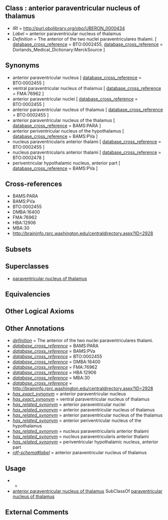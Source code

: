 
## Class : anterior paraventricular nucleus of thalamus

 * *IRI* = http://purl.obolibrary.org/obo/UBERON_0000434
 * *Label* = anterior paraventricular nucleus of thalamus
 * *Definition* = The anterior of the two nuclei paraventriculares thalami. [ [database_cross_reference](../../ef/oboInOwl#hasDbXref.md) = BTO:0002455, [database_cross_reference](../../ef/oboInOwl#hasDbXref.md) = Dorlands_Medical_Dictionary:MerckSource ]

## Synonyms

 * anterior paraventricular nucleus [ [database_cross_reference](../../ef/oboInOwl#hasDbXref.md) = BTO:0002455 ]
 * ventral paraventricular nucleus of thalamus [ [database_cross_reference](../../ef/oboInOwl#hasDbXref.md) = FMA:76962 ]
 * anterior paraventricular nuclei [ [database_cross_reference](../../ef/oboInOwl#hasDbXref.md) = BTO:0002455 ]
 * anterior paraventricular nucleus of thalamus [ [database_cross_reference](../../ef/oboInOwl#hasDbXref.md) = BTO:0002455 ]
 * anterior paraventricular nucleus of the thalamus [ [database_cross_reference](../../ef/oboInOwl#hasDbXref.md) = BAMS:PARA ]
 * anterior periventricular nucleus of the hypothalamus [ [database_cross_reference](../../ef/oboInOwl#hasDbXref.md) = BAMS:PVa ]
 * nucleus paraventricularis anterior thalami [ [database_cross_reference](../../ef/oboInOwl#hasDbXref.md) = BTO:0002455 ]
 * nucleus paraventricularis anterior thalami [ [database_cross_reference](../../ef/oboInOwl#hasDbXref.md) = BTO:0002478 ]
 * periventricular hypothalamic nucleus, anterior part [ [database_cross_reference](../../ef/oboInOwl#hasDbXref.md) = BAMS:PVa ]

## Cross-references

 * BAMS:PARA
 * BAMS:PVa
 * BTO:0002455
 * DMBA:16400
 * FMA:76962
 * HBA:12906
 * MBA:30
 * http://braininfo.rprc.washington.edu/centraldirectory.aspx?ID=2928

## Subsets


## Superclasses

 * [paraventricular nucleus of thalamus](../../UBERON/20/UBERON_0001920.md)

## Equivalencies


## Other Logical Axioms


## Other Annotations

 * *[definition](../../IAO/15/IAO_0000115.md)* = The anterior of the two nuclei paraventriculares thalami.
 * *[database_cross_reference](../../ef/oboInOwl#hasDbXref.md)* = BAMS:PARA
 * *[database_cross_reference](../../ef/oboInOwl#hasDbXref.md)* = BAMS:PVa
 * *[database_cross_reference](../../ef/oboInOwl#hasDbXref.md)* = BTO:0002455
 * *[database_cross_reference](../../ef/oboInOwl#hasDbXref.md)* = DMBA:16400
 * *[database_cross_reference](../../ef/oboInOwl#hasDbXref.md)* = FMA:76962
 * *[database_cross_reference](../../ef/oboInOwl#hasDbXref.md)* = HBA:12906
 * *[database_cross_reference](../../ef/oboInOwl#hasDbXref.md)* = MBA:30
 * *[database_cross_reference](../../ef/oboInOwl#hasDbXref.md)* = http://braininfo.rprc.washington.edu/centraldirectory.aspx?ID=2928
 * *[has_exact_synonym](../../ym/oboInOwl#hasExactSynonym.md)* = anterior paraventricular nucleus
 * *[has_exact_synonym](../../ym/oboInOwl#hasExactSynonym.md)* = ventral paraventricular nucleus of thalamus
 * *[has_related_synonym](../../ym/oboInOwl#hasRelatedSynonym.md)* = anterior paraventricular nuclei
 * *[has_related_synonym](../../ym/oboInOwl#hasRelatedSynonym.md)* = anterior paraventricular nucleus of thalamus
 * *[has_related_synonym](../../ym/oboInOwl#hasRelatedSynonym.md)* = anterior paraventricular nucleus of the thalamus
 * *[has_related_synonym](../../ym/oboInOwl#hasRelatedSynonym.md)* = anterior periventricular nucleus of the hypothalamus
 * *[has_related_synonym](../../ym/oboInOwl#hasRelatedSynonym.md)* = nucleus paraventricularis anterior thalami
 * *[has_related_synonym](../../ym/oboInOwl#hasRelatedSynonym.md)* = nucleus paraventricularis anterior thalami
 * *[has_related_synonym](../../ym/oboInOwl#hasRelatedSynonym.md)* = periventricular hypothalamic nucleus, anterior part
 * *[rdf-schema#label](../../el/rdf-schema#label.md)* = anterior paraventricular nucleus of thalamus

## Usage

 * -
 * [anterior paraventricular nucleus of thalamus](../../UBERON/34/UBERON_0000434.md) SubClassOf [paraventricular nucleus of thalamus](../../UBERON/20/UBERON_0001920.md)

## External Comments

